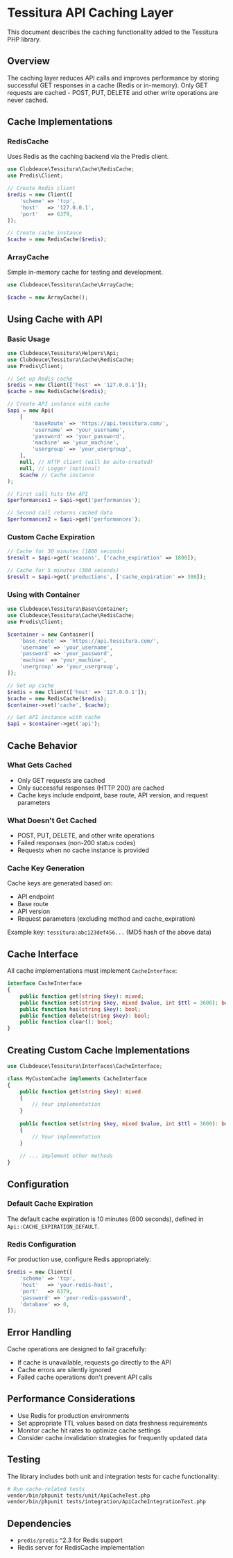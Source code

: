 # Tessitura API Caching Layer

This document describes the caching functionality added to the Tessitura PHP library.

## Overview

The caching layer reduces API calls and improves performance by storing successful GET responses in a cache (Redis or in-memory). Only GET requests are cached - POST, PUT, DELETE and other write operations are never cached.

## Cache Implementations

### RedisCache

Uses Redis as the caching backend via the Predis client.

```php
use Clubdeuce\Tessitura\Cache\RedisCache;
use Predis\Client;

// Create Redis client
$redis = new Client([
    'scheme' => 'tcp',
    'host'   => '127.0.0.1',
    'port'   => 6379,
]);

// Create cache instance
$cache = new RedisCache($redis);
```

### ArrayCache

Simple in-memory cache for testing and development.

```php
use Clubdeuce\Tessitura\Cache\ArrayCache;

$cache = new ArrayCache();
```

## Using Cache with API

### Basic Usage

```php
use Clubdeuce\Tessitura\Helpers\Api;
use Clubdeuce\Tessitura\Cache\RedisCache;
use Predis\Client;

// Set up Redis cache
$redis = new Client(['host' => '127.0.0.1']);
$cache = new RedisCache($redis);

// Create API instance with cache
$api = new Api(
    [
        'baseRoute' => 'https://api.tessitura.com/',
        'username' => 'your_username',
        'password' => 'your_password',
        'machine' => 'your_machine',
        'usergroup' => 'your_usergroup',
    ],
    null, // HTTP client (will be auto-created)
    null, // Logger (optional)
    $cache // Cache instance
);

// First call hits the API
$performances1 = $api->get('performances');

// Second call returns cached data
$performances2 = $api->get('performances');
```

### Custom Cache Expiration

```php
// Cache for 30 minutes (1800 seconds)
$result = $api->get('seasons', ['cache_expiration' => 1800]);

// Cache for 5 minutes (300 seconds)
$result = $api->get('productions', ['cache_expiration' => 300]);
```

### Using with Container

```php
use Clubdeuce\Tessitura\Base\Container;
use Clubdeuce\Tessitura\Cache\RedisCache;
use Predis\Client;

$container = new Container([
    'base_route' => 'https://api.tessitura.com/',
    'username' => 'your_username',
    'password' => 'your_password',
    'machine' => 'your_machine',
    'usergroup' => 'your_usergroup',
]);

// Set up cache
$redis = new Client(['host' => '127.0.0.1']);
$cache = new RedisCache($redis);
$container->set('cache', $cache);

// Get API instance with cache
$api = $container->get('api');
```

## Cache Behavior

### What Gets Cached

- Only GET requests are cached
- Only successful responses (HTTP 200) are cached
- Cache keys include endpoint, base route, API version, and request parameters

### What Doesn't Get Cached

- POST, PUT, DELETE, and other write operations
- Failed responses (non-200 status codes)
- Requests when no cache instance is provided

### Cache Key Generation

Cache keys are generated based on:
- API endpoint
- Base route
- API version
- Request parameters (excluding method and cache_expiration)

Example key: `tessitura:abc123def456...` (MD5 hash of the above data)

## Cache Interface

All cache implementations must implement `CacheInterface`:

```php
interface CacheInterface
{
    public function get(string $key): mixed;
    public function set(string $key, mixed $value, int $ttl = 3600): bool;
    public function has(string $key): bool;
    public function delete(string $key): bool;
    public function clear(): bool;
}
```

## Creating Custom Cache Implementations

```php
use Clubdeuce\Tessitura\Interfaces\CacheInterface;

class MyCustomCache implements CacheInterface
{
    public function get(string $key): mixed
    {
        // Your implementation
    }
    
    public function set(string $key, mixed $value, int $ttl = 3600): bool
    {
        // Your implementation
    }
    
    // ... implement other methods
}
```

## Configuration

### Default Cache Expiration

The default cache expiration is 10 minutes (600 seconds), defined in `Api::CACHE_EXPIRATION_DEFAULT`.

### Redis Configuration

For production use, configure Redis appropriately:

```php
$redis = new Client([
    'scheme' => 'tcp',
    'host'   => 'your-redis-host',
    'port'   => 6379,
    'password' => 'your-redis-password',
    'database' => 0,
]);
```

## Error Handling

Cache operations are designed to fail gracefully:
- If cache is unavailable, requests go directly to the API
- Cache errors are silently ignored
- Failed cache operations don't prevent API calls

## Performance Considerations

- Use Redis for production environments
- Set appropriate TTL values based on data freshness requirements
- Monitor cache hit rates to optimize cache settings
- Consider cache invalidation strategies for frequently updated data

## Testing

The library includes both unit and integration tests for cache functionality:

```bash
# Run cache-related tests
vendor/bin/phpunit tests/unit/ApiCacheTest.php
vendor/bin/phpunit tests/integration/ApiCacheIntegrationTest.php
```

## Dependencies

- `predis/predis` ^2.3 for Redis support
- Redis server for RedisCache implementation